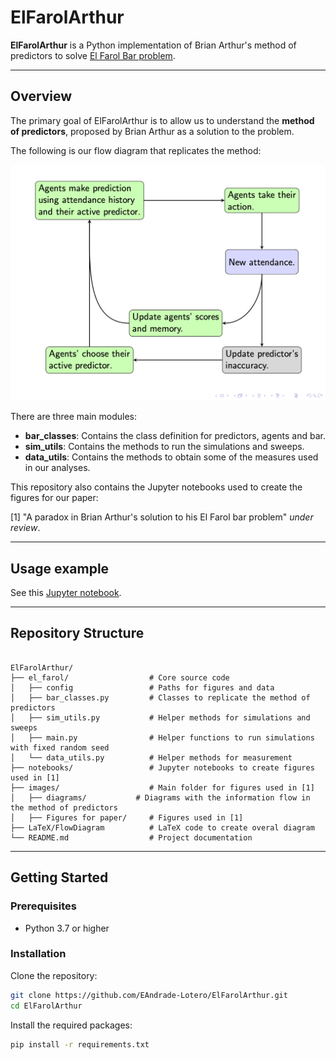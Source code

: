 # ElFarolArthur

**ElFarolArthur** is a Python implementation of Brian Arthur's method of predictors to solve [El Farol Bar problem](https://sites.santafe.edu/~wbarthur/elfarol.htm).

---

## Overview

The primary goal of ElFarolArthur is to allow us to understand the **method of predictors**, proposed by Brian Arthur as a solution to the problem. 

The following is our flow diagram that replicates the method:

![Flow diagram method of predictors](diagram.png "Flow diagram method of predictors")

There are three main modules:

- **bar_classes**: Contains the class definition for predictors, agents and bar.
- **sim_utils**: Contains the methods to run the simulations and sweeps.
- **data_utils**: Contains the methods to obtain some of the measures used in our analyses.

This repository also contains the Jupyter notebooks used to create the figures for our paper:

[1] "A paradox in Brian Arthur's solution to his El Farol bar problem" *under review*.

---

## Usage example

See this [Jupyter notebook](https://github.com/EAndrade-Lotero/ElFarolArthur/blob/master/notebooks/Figure1.ipynb).

---

## Repository Structure

```

ElFarolArthur/
├── el_farol/                  # Core source code
│   ├── config                 # Paths for figures and data
│   ├── bar_classes.py         # Classes to replicate the method of predictors
│   ├── sim_utils.py           # Helper methods for simulations and sweeps
│   ├── main.py                # Helper functions to run simulations with fixed random seed
│   └── data_utils.py          # Helper methods for measurement
├── notebooks/                 # Jupyter notebooks to create figures used in [1]
├── images/                    # Main folder for figures used in [1]
│   ├── diagrams/           # Diagrams with the information flow in the method of predictors
│   ├── Figures for paper/     # Figures used in [1]
├── LaTeX/FlowDiagram          # LaTeX code to create overal diagram
└── README.md                  # Project documentation

````

---

## Getting Started

### Prerequisites

- Python 3.7 or higher

### Installation

Clone the repository:

```bash
git clone https://github.com/EAndrade-Lotero/ElFarolArthur.git
cd ElFarolArthur
````

Install the required packages:

```bash
pip install -r requirements.txt
```